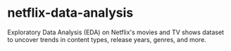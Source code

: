 # netflix-data-analysis
Exploratory Data Analysis (EDA) on Netflix's movies and TV shows dataset to uncover trends in content types, release years, genres, and more.
